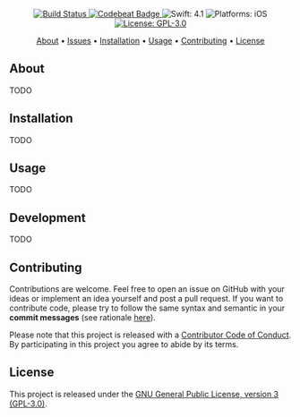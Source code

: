 <p align="center">
    <a href="https://www.bitrise.io/app/<???>">
        <img src="https://www.bitrise.io/app/<???>.svg?token=<???>&branch=stable"
             alt="Build Status">
    </a>
    <a href="https://codebeat.co/projects/github-com-chappted-jls-api-client-kotlin-stable">
        <img src="https://codebeat.co/badges/<???>"
             alt="Codebeat Badge">
    </a>
    <img src="https://img.shields.io/badge/Kotlin-1.2-FFAC45.svg"
         alt="Swift: 4.1">
    <img src="https://img.shields.io/badge/Platforms-Android-FF69B4.svg"
        alt="Platforms: iOS">
    <a href="https://github.com/Chappted/JLS-API-Client-Kotlin/blob/stable/LICENSE.md">
        <img src="https://img.shields.io/badge/License-GPL--3.0-lightgrey.svg"
             alt="License: GPL-3.0">
    </a>
</p>

<p align="center">
    <a href="#about">About</a>
  • <a href="https://github.com/Chappted/JLS-API-Client-Kotlin/issues">Issues</a>
  • <a href="#installation">Installation</a>
  • <a href="#usage">Usage</a>
  • <a href="#contributing">Contributing</a>
  • <a href="#license">License</a>
</p>

## About

TODO

## Installation

TODO

## Usage

TODO

## Development

TODO

## Contributing

Contributions are welcome. Feel free to open an issue on GitHub with your ideas or implement an idea yourself and post a pull request. If you want to contribute code, please try to follow the same syntax and semantic in your **commit messages** (see rationale [here](http://chris.beams.io/posts/git-commit/)).

Please note that this project is released with a [Contributor Code of Conduct](https://github.com/Chappted/JLS-API-Client-Kotlin/blob/stable/CONDUCT.md). By participating in this project you agree to abide by its terms.


## License

This project is released under the [GNU General Public License, version 3 (GPL-3.0)](http://opensource.org/licenses/GPL-3.0).
